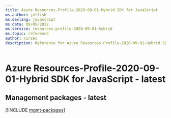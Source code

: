 ```yaml
---
title: Azure Resources-Profile-2020-09-01-Hybrid SDK for JavaScript
ms.author: jeffish
ms.devlang: javascript
ms.data: 09/05/2022
ms.service: resources-profile-2020-09-01-hybrid
ms.topic: reference
author: xirzec
description: Reference for Azure Resources-Profile-2020-09-01-Hybrid SDK for JavaScript
---
```

# Azure Resources-Profile-2020-09-01-Hybrid SDK for JavaScript - latest

## Management packages - latest
[!INCLUDE [mgmt-packages](resources-profile-2020-09-01-hybrid-mgmt-index.md)]